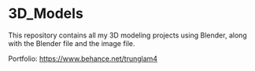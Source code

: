 # 3D_Models

This repository contains all my 3D modeling projects using Blender, along with the Blender file and the image file.

Portfolio: https://www.behance.net/trunglam4
